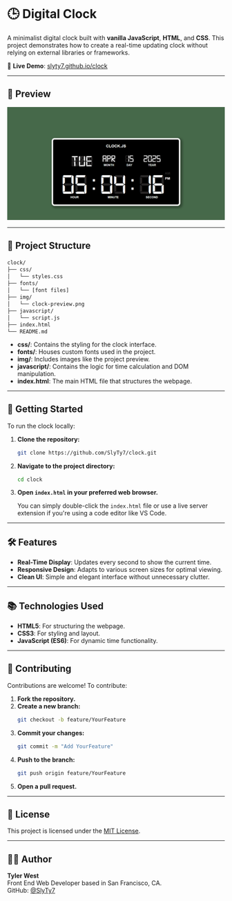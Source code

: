 <!-- portfolio-meta display_name: Digital Clock -->
# 🕒 Digital Clock

A minimalist digital clock built with **vanilla JavaScript**, **HTML**, and **CSS**. This project demonstrates how to create a real-time updating clock without relying on external libraries or frameworks.

🔗 **Live Demo**: [slyty7.github.io/clock](https://slyty7.github.io/clock)

---

## 📸 Preview

![Digital Clock Screenshot](img/clock-preview.png)

---

## 📂 Project Structure

```
clock/
├── css/
│   └── styles.css
├── fonts/
│   └── [font files]
├── img/
│   └── clock-preview.png
├── javascript/
│   └── script.js
├── index.html
└── README.md
```

- **css/**: Contains the styling for the clock interface.
- **fonts/**: Houses custom fonts used in the project.
- **img/**: Includes images like the project preview.
- **javascript/**: Contains the logic for time calculation and DOM manipulation.
- **index.html**: The main HTML file that structures the webpage.

---

## 🚀 Getting Started

To run the clock locally:

1. **Clone the repository:**
   ```bash
   git clone https://github.com/SlyTy7/clock.git
   ```

2. **Navigate to the project directory:**
   ```bash
   cd clock
   ```

3. **Open `index.html` in your preferred web browser.**

   You can simply double-click the `index.html` file or use a live server extension if you're using a code editor like VS Code.

---

## 🛠 Features

- **Real-Time Display**: Updates every second to show the current time.
- **Responsive Design**: Adapts to various screen sizes for optimal viewing.
- **Clean UI**: Simple and elegant interface without unnecessary clutter.

---

## 📚 Technologies Used

- **HTML5**: For structuring the webpage.
- **CSS3**: For styling and layout.
- **JavaScript (ES6)**: For dynamic time functionality.

---

## 🤝 Contributing

Contributions are welcome! To contribute:

1. **Fork the repository.**
2. **Create a new branch:**
   ```bash
   git checkout -b feature/YourFeature
   ```
3. **Commit your changes:**
   ```bash
   git commit -m "Add YourFeature"
   ```
4. **Push to the branch:**
   ```bash
   git push origin feature/YourFeature
   ```
5. **Open a pull request.**

---

## 📄 License

This project is licensed under the [MIT License](LICENSE).

---

## 🙋‍♂️ Author

**Tyler West**  
Front End Web Developer based in San Francisco, CA.  
GitHub: [@SlyTy7](https://github.com/SlyTy7)
